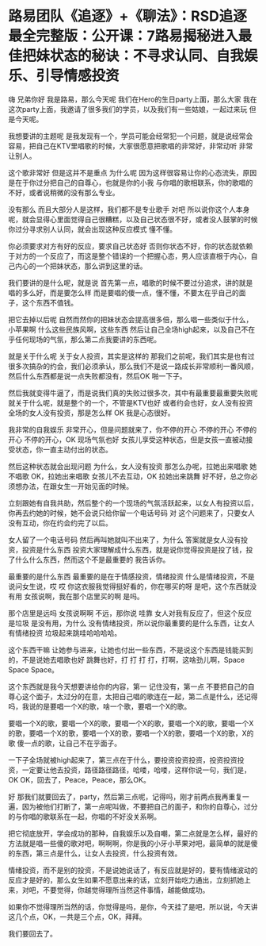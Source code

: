 # 路易团队《追逐》+《聊法》：RSD追逐最全完整版：公开课：7路易揭秘进入最佳把妹状态的秘诀：不寻求认同、自我娱乐、引导情感投资

嗨 兄弟你好 我是路易，那么今天呢 我们在Hero的生日party上面，那么大家 我在这次party上面，我邀请了很多我们的学员，以及我们有一些姑娘，一起过来玩 但是今天呢。

我想要讲的主题呢 是我发现有一个，学员可能会经常犯一个问题，就是说经常会容易，把自己在KTV里唱歌的时候，大家很愿意把歌唱的非常好，非常动听 非常让别人。

这个歌非常好 但是这并不是重点 为什么呢 因为这样很容易让你的心态流失，原因是在于你过分把自己的自尊心，也就是你的小我 与你唱的歌相联系，你的歌唱的不好，或者说稍微的没有那么专业。

没有那么 而且大部分人是这样，我们都不是专业歌手 对吧 所以说你这个人本身呢，就会显得心里面觉得自己很糟糕，以及自己状态很不好，或者没人鼓掌的时候 你过分寻求别人认同，就会出现这种反应模式 懂不懂。

你必须要求对方有好的反应，要求自己状态好 否则你状态不好，你的状态就依赖于对方的一个反应了，而这是整个错误的一个把握心态，男人应该直根于内心，自己内心的一个把妹状态，那么讲到这里的话。

我们要讲的是什么呢，就是说 首先第一点，唱歌的时候不要过分追求，讲的就是唱的多么好，而是要怎么样 而是要唱的傻一点，懂不懂，不要太在乎自己的面子，这个东西不值钱。

把它去掉以后呢 自然而然你的把妹状态会提高很多倍，那么唱一些类似于什么，小苹果啊 什么这些民族风啊，这些东西 然后让自己全场high起来，以及自己不在乎任何现场的气氛，那么第二点我要讲的东西呢。

就是关于什么呢 关于女人投资，其实是这样的 那我们之前呢，我们其实是也有过很多次搞杂的约会，我们必须承认，那么我们不是说一路成长非常顺利一番风顺，然后什么东西都是说一点失败都没有，然后OK 啪一下子。

然后我就变得牛逼了，而是说我们真的失败过很多次，其中有最重要最重要失败呢就关于什么呢，就是整个的一个，不管是KTV也好 或者约会也好，女人没有投资 全场的女人没有投资，那是怎么样 OK 我是心态很好。

我非常的自我娱乐 非常开心，但是问题就来了，你不停的开心 不停的开心 不停的开心 不停的开心，OK 现场气氛也好 女孩儿享受这种状态，但是女孩一直被动接受状态，你一直主动付出的状态。

然后这种状态就会出现问题 为什么，女人没有投资 那怎么办呢，拉她出来唱歌 她不唱歌 OK，拉她出来唱歌 女孩儿不去互动，OK 拉她出来跳舞 好不好，总之你必须想办法，在跟女生一开始见面的时候。

立刻跟她有自我共助，然后整个的一个现场的气氛活跃起来，以女人有投资以后，你再去约她的时候，她不会说只给你留一个电话号码 对 这个问题来了，只要女人没有互动，你在约会约完了以后。

女人留了一个电话号码 然后再叫她就叫不出来了，为什么 答案就是女人没有投资，投资是什么东西 投资大家理解成什么东西，就是说你觉得投资是投了钱，投了什么什么东西，然而这个不是最重要的 我告诉你。

最重要的是什么东西 最重要的是在于情感投资，情绪投资 什么是情绪投资，不是说问女生说，哎 哎 你这衣服我觉得挺好看的，你在哪买的呀 是吧，这个东西就没有用 女孩说啊，我在那个店里买的啊 是吗。

那个店里是远吗 女孩说啊啊 不远，那你说 哇靠 女人对我有反应了，但这个反应是垃圾 是没有用，为什么 没有情绪投资，所以说你最重要的是什么东西，让女人有情绪投资 垃圾起来跳哇哈哈哈哈。

这个东西干嘛 让她参与进来，让她也付出一些东西，不是说这个东西是钱能买到的，不是说她去唱歌也好 跳舞也好，打 打 打 打，打啊，这啥劲儿啊，Space Space Space。

这个东西就是我今天想要讲给你的内容，第一 记住没有，第一点 不要把自己的自尊心这个面子，太过分的在意，太把自己唱的歌连在一起，第二点是什么，还记得吗，我说的是要唱一个X的歌，啥一个歌，要唱一个X的歌。

要唱一个X的歌，要唱一个X的歌，要唱一个X的歌，要唱一个X的歌，要唱一个X的歌，要唱一个X的歌，要唱一个X的歌，要唱一个X的歌，要唱一个X的歌，X的歌 傻一点的歌，让自己不在乎面子。

一下子全场就被high起来了，第三点在于什么，要投资投资投资，投资投资投资，一定要让他去投资，路径路径路径，哈喽，哈喽，这样你说一句，我们是，OK OK，回去了，Peace，Peace，那么OK。

好 那我们就要回去了，party，然后第三点呢，记得吗，刚才前两点我再重复一遍，因为被他们打断了，第一点呢叫做，不要把自己的面子，和你的自尊心，过分的与你唱的歌联系在一起，你唱的不好没关系啊。

把它彻底放开，学会成功的那种，自我娱乐以及自嘲，第二点就是怎么样，最好的方法就是唱一些傻的歌对吧，啊啊啊，你是我的小牙小苹果对吧，最简单的就是傻的东西，第三点是什么，让女人去投资，什么投资有效。

情绪投资，而不是别的投资，不是说她说话了，有反应就是好的，要有情绪波动的反应才是好的，那么女生如果不愿意出来的话，立刻开始吃力通出，立刻抓她上来，对吧，不要觉得，你越觉得理所当然这件事情，越能做成功。

如果你不觉得理所当然的话，你觉得是吗，是你，今天挂了是吧，所以说，今天讲这几个点，OK，一共是三个点，OK，拜拜。

我们要回去了。